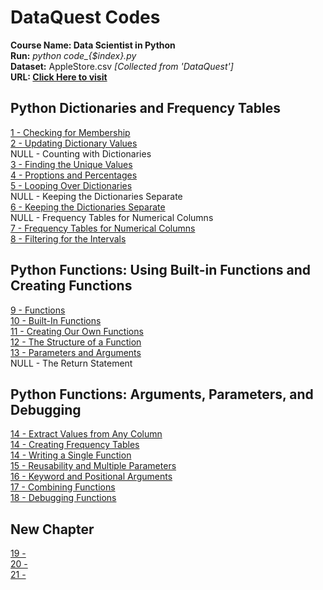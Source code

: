# DataQuest Codes
**Course Name: Data Scientist in Python** <br/>
**Run:** *python code_{$index}.py* <br/>
**Dataset:** AppleStore.csv *[Collected from 'DataQuest']* <br/>
**URL: [Click Here to visit](https://app.dataquest.io/referral-signup/z5bxnlya/)** <br/>

## Python Dictionaries and Frequency Tables
[1 - Checking for Membership](code_1.py)  <br/>
[2 - Updating Dictionary Values](code_2.py)  <br/>
NULL - Counting with Dictionaries  <br/>
[3 - Finding the Unique Values](code_3.py)  <br/>
[4 - Proptions and Percentages](code_4.py)  <br/>
[5 - Looping Over Dictionaries](code_5.py)  <br/>
NULL - Keeping the Dictionaries Separate  <br/>
[6 - Keeping the Dictionaries Separate](code_6.py)  <br/>
NULL - Frequency Tables for Numerical Columns  <br/>
[7 - Frequency Tables for Numerical Columns](code_7.py)  <br/>
[8 - Filtering for the Intervals](code_8.py)  <br/>

## Python Functions: Using Built-in Functions and Creating Functions
[9 -  Functions](code_9.py)  <br/>
[10 - Built-In Functions](code_10.py) <br/>
[11 - Creating Our Own Functions](code_11.py) <br/>
[12 - The Structure of a Function](code_12.py) <br/>
[13 - Parameters and Arguments](code_13.py) <br/>
NULL - The Return Statement <br/>

## Python Functions: Arguments, Parameters, and Debugging
[14 - Extract Values from Any Column](code_14.py) <br/>
[14 - Creating Frequency Tables](code_14.py) <br/>
[14 -  Writing a Single Function](code_14.py) <br/>
[15 - Reusability and Multiple Parameters](code_15.py) <br/>
[16 - Keyword and Positional Arguments](code_16.py) <br/>
[17 - Combining Functions](code_17.py) <br/>
[18 - Debugging Functions](code_18.py) <br/>

## New Chapter
[19 - ](code_19.py) <br/>
[20 - ](code_20.py) <br/>
[21 - ](code_21.py) <br/>
